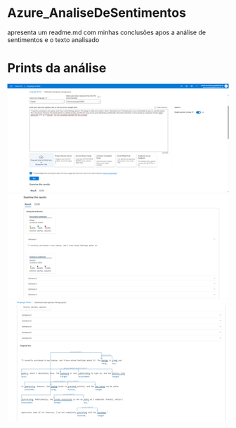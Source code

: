 # Azure_AnaliseDeSentimentos
apresenta um readme.md com minhas conclusões apos a análise de sentimentos e o texto analisado


# Prints da análise 
![Texto analisado](https://github.com/rafael9577/Azure_AnaliseDeSentimentos/blob/main/prints/Captura%20de%20tela%202025-03-24%20102655.png?raw=true)
![Resultado da Análise](https://github.com/rafael9577/Azure_AnaliseDeSentimentos/blob/main/prints/Captura%20de%20tela%202025-03-24%20102828.png?raw=true)
![Análise](https://github.com/rafael9577/Azure_AnaliseDeSentimentos/blob/main/prints/Captura%20de%20tela%202025-03-24%20102804.png?raw=true)
